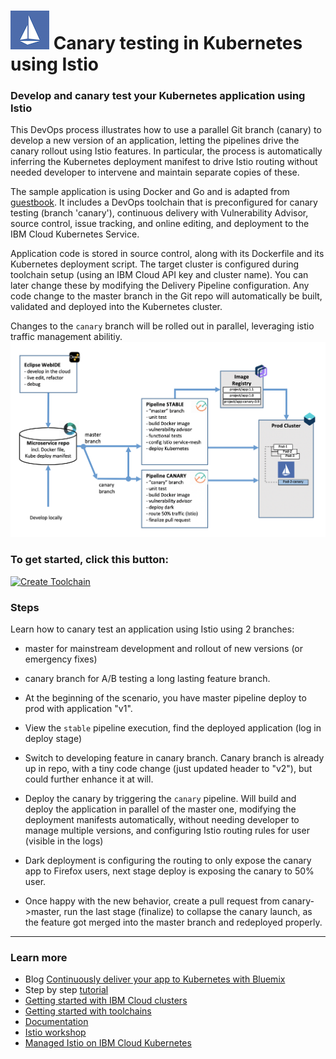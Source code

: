 # ![Icon](./.bluemix/istio-logo.png) Canary testing in Kubernetes using Istio

### Develop and canary test your Kubernetes application using Istio

This DevOps process illustrates how to use a parallel Git branch (canary) to develop a new version of an application, letting the pipelines drive the canary rollout using Istio features. In particular, the process is automatically inferring the Kubernetes deployment manifest to drive Istio routing without needed developer to intervene and maintain separate copies of these.

The sample application is using Docker and Go and is adapted from [guestbook](https://github.com/IBM/guestbook). It includes a DevOps toolchain that is preconfigured for canary testing (branch 'canary'), continuous delivery with Vulnerability Advisor, source control, issue tracking, and online editing, and deployment to the IBM Cloud Kubernetes Service.

Application code is stored in source control, along with its Dockerfile and its Kubernetes deployment script.
The target cluster is configured during toolchain setup (using an IBM Cloud API key and cluster name). You can later change these by modifying the Delivery Pipeline configuration.
Any code change to the master branch in the Git repo will automatically be built, validated and deployed into the Kubernetes cluster.

Changes to the `canary` branch will be rolled out in parallel, leveraging istio traffic management abilitiy.
![Icon](./.bluemix/toolchain.png)

### To get started, click this button:
[![Create Toolchain](https://cloud.ibm.com/devops/graphics/create_toolchain_button.png)](https://cloud.ibm.com/devops/setup/deploy/?repository=https%3A//github.com/open-toolchain/canary-testing-istio-toolchain&env_id=ibm:yp:eu-de)

### Steps

Learn how to canary test an application using Istio using 2 branches: 
* master for mainstream development and rollout of new versions (or emergency fixes)
* canary branch for A/B testing a long lasting feature branch.

* At the beginning of the scenario, you have master pipeline deploy to prod with application "v1".
* View the `stable` pipeline execution, find the deployed application (log in deploy stage) 
* Switch to developing feature in canary branch. Canary branch is already up in repo, with a tiny code change (just updated header to "v2"), but could further enhance it at will.
* Deploy the canary by triggering the `canary` pipeline. Will build and deploy the application in parallel of the master one, modifying the deployment manifests automatically, without needing developer to manage multiple versions, and configuring Istio routing rules for user (visible in the logs)
* Dark deployment is configuring the routing to only expose the canary app to Firefox users, next stage deploy is exposing the canary to 50% user.
* Once happy with the new behavior, create a pull request from canary->master, run the last stage (finalize) to collapse the canary launch, as the feature got merged into the master branch and redeployed properly.

---
### Learn more 

* Blog [Continuously deliver your app to Kubernetes with Bluemix](https://www.ibm.com/blogs/bluemix/2017/07/continuously-deliver-your-app-to-kubernetes-with-bluemix/)
* Step by step [tutorial](https://cloudcontent.mybluemix.net/cloud/garage/tutorials/use-canary-testing-in-kubernetes-using-istio-toolchain)
* [Getting started with IBM Cloud clusters](https://cloud.ibm.com/docs/containers/container_index.html?pos=2)
* [Getting started with toolchains](https://cloud.ibm.com/devops/getting-started)
* [Documentation](https://cloud.ibm.com/docs/services/ContinuousDelivery/index.html?pos=2)
* [Istio workshop](https://github.com/IBM/istio101/tree/master/workshop)
* [Managed Istio on IBM Cloud Kubernetes](https://cloud.ibm.com/docs/containers?topic=containers-istio#istio)
